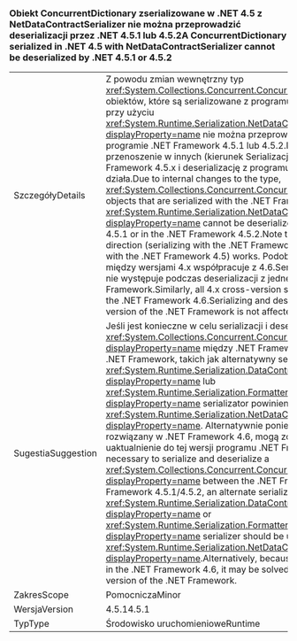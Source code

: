 ### <a name="a-concurrentdictionary-serialized-in-net-45-with-netdatacontractserializer-cannot-be-deserialized-by-net-451-or-452"></a><span data-ttu-id="71c9e-101">Obiekt ConcurrentDictionary zserializowane w .NET 4.5 z NetDataContractSerializer nie można przeprowadzić deserializacji przez .NET 4.5.1 lub 4.5.2</span><span class="sxs-lookup"><span data-stu-id="71c9e-101">A ConcurrentDictionary serialized in .NET 4.5 with NetDataContractSerializer cannot be deserialized by .NET 4.5.1 or 4.5.2</span></span>

|   |   |
|---|---|
|<span data-ttu-id="71c9e-102">Szczegóły</span><span class="sxs-lookup"><span data-stu-id="71c9e-102">Details</span></span>|<span data-ttu-id="71c9e-103">Z powodu zmian wewnętrzny typ <xref:System.Collections.Concurrent.ConcurrentDictionary%602> obiektów, które są serializowane z programu .NET Framework 4.5 przy użyciu <xref:System.Runtime.Serialization.NetDataContractSerializer?displayProperty=name> nie można przeprowadzić deserializacji w programie .NET Framework 4.5.1 lub 4.5.2.Note .NET Framework to przenoszenie w innych (kierunek Serializacja z programu .NET Framework 4.5.x i deserializację z programu .NET Framework 4.5) działa.</span><span class="sxs-lookup"><span data-stu-id="71c9e-103">Due to internal changes to the type, <xref:System.Collections.Concurrent.ConcurrentDictionary%602> objects that are serialized with the .NET Framework 4.5 using the <xref:System.Runtime.Serialization.NetDataContractSerializer?displayProperty=name> cannot be deserialized in the .NET Framework 4.5.1 or in the .NET Framework 4.5.2.Note that moving in the other direction (serializing with the .NET Framework 4.5.x and deserializing with the .NET Framework 4.5) works.</span></span> <span data-ttu-id="71c9e-104">Podobnie wszystkie serializacji między wersjami 4.x współpracuje z 4.6.Serializing .NET Framework i nie występuje podczas deserializacji z jednej wersji programu .NET Framework.</span><span class="sxs-lookup"><span data-stu-id="71c9e-104">Similarly, all 4.x cross-version serialization works with the .NET Framework 4.6.Serializing and deserializing with a single version of the .NET Framework is not affected.</span></span>|
|<span data-ttu-id="71c9e-105">Sugestia</span><span class="sxs-lookup"><span data-stu-id="71c9e-105">Suggestion</span></span>|<span data-ttu-id="71c9e-106">Jeśli jest konieczne w celu serializacji i deserializacji <xref:System.Collections.Concurrent.ConcurrentDictionary%602?displayProperty=name> między .NET Framework 4.5 i 4.5.1/4.5.2 .NET Framework, takich jak alternatywny serializator <xref:System.Runtime.Serialization.DataContractSerializer?displayProperty=name> lub <xref:System.Runtime.Serialization.Formatters.Binary.BinaryFormatter?displayProperty=name> serializator powinien być używany zamiast <xref:System.Runtime.Serialization.NetDataContractSerializer?displayProperty=name>. Alternatywnie ponieważ ten problem został rozwiązany w .NET Framework 4.6, mogą zostać rozwiązane przez uaktualnienie do tej wersji programu .NET Framework.</span><span class="sxs-lookup"><span data-stu-id="71c9e-106">If it is necessary to serialize and deserialize a <xref:System.Collections.Concurrent.ConcurrentDictionary%602?displayProperty=name> between the .NET Framework 4.5 and .NET Framework 4.5.1/4.5.2, an alternate serializer like the <xref:System.Runtime.Serialization.DataContractSerializer?displayProperty=name> or <xref:System.Runtime.Serialization.Formatters.Binary.BinaryFormatter?displayProperty=name> serializer should be used instead of the <xref:System.Runtime.Serialization.NetDataContractSerializer?displayProperty=name>.Alternatively, because this issue is addressed in the .NET Framework 4.6, it may be solved by upgrading to that version of the .NET Framework.</span></span>|
|<span data-ttu-id="71c9e-107">Zakres</span><span class="sxs-lookup"><span data-stu-id="71c9e-107">Scope</span></span>|<span data-ttu-id="71c9e-108">Pomocnicza</span><span class="sxs-lookup"><span data-stu-id="71c9e-108">Minor</span></span>|
|<span data-ttu-id="71c9e-109">Wersja</span><span class="sxs-lookup"><span data-stu-id="71c9e-109">Version</span></span>|<span data-ttu-id="71c9e-110">4.5.1</span><span class="sxs-lookup"><span data-stu-id="71c9e-110">4.5.1</span></span>|
|<span data-ttu-id="71c9e-111">Typ</span><span class="sxs-lookup"><span data-stu-id="71c9e-111">Type</span></span>|<span data-ttu-id="71c9e-112">Środowisko uruchomieniowe</span><span class="sxs-lookup"><span data-stu-id="71c9e-112">Runtime</span></span>|

